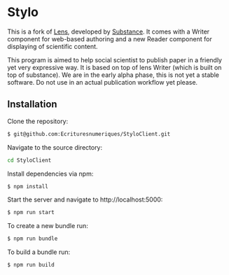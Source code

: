 # Stylo

This is a fork of [Lens](https://github.com/substance/lens), developed by [Substance](http://substance.io). It comes with a Writer component for web-based authoring and a new Reader component for displaying of scientific content.

This program is aimed to help social scientist to publish paper in a friendly yet very expressive way. It is based on top of lens Writer (which is built on top of substance). We are in the early alpha phase, this is not yet a stable software. Do not use in an actual publication workflow yet please.

## Installation

Clone the repository:
```bash
$ git@github.com:Ecrituresnumeriques/StyloClient.git
```

Navigate to the source directory:
```bash
cd StyloClient
```

Install dependencies via npm:
```bash
$ npm install
```

Start the server and navigate to http://localhost:5000:
```bash
$ npm run start
```

To create a new bundle run:
```bash
$ npm run bundle
```

To build a bundle run:
```bash
$ npm run build
```

